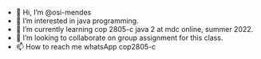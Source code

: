 - 👋 Hi, I’m @osi-mendes
- 👀 I’m interested in java programming.
- 🌱 I’m currently learning cop 2805-c java 2 at mdc online, summer 2022.
- 💞️ I’m looking to collaborate on group assignment for this class.
- 📫 How to reach me whatsApp cop2805-c

<!---
osi-mendes/osi-mendes is a ✨ special ✨ repository because its `README.md` (this file) appears on your GitHub profile.
You can click the Preview link to take a look at your changes.
--->
